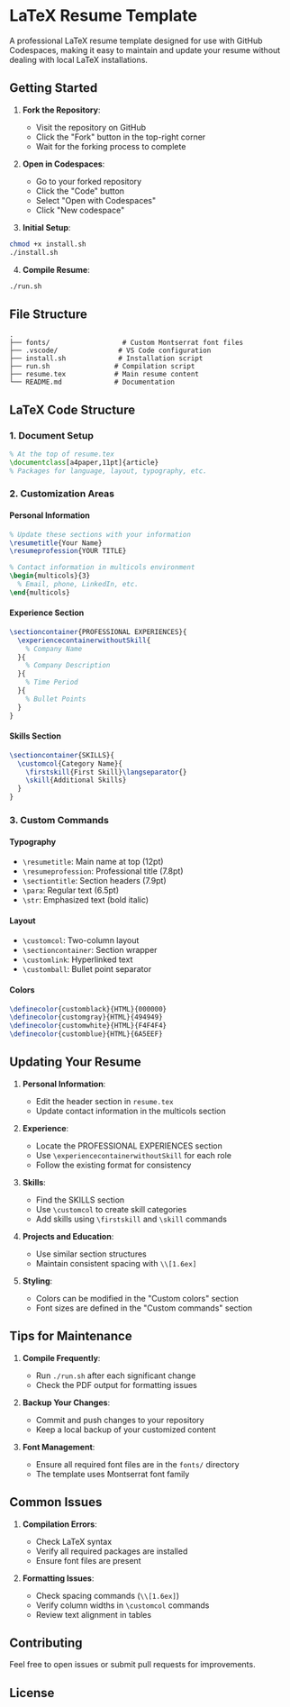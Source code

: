# LaTeX Resume Template

A professional LaTeX resume template designed for use with GitHub Codespaces, making it easy to maintain and update your resume without dealing with local LaTeX installations.

## Getting Started

1. **Fork the Repository**:
   - Visit the repository on GitHub
   - Click the "Fork" button in the top-right corner
   - Wait for the forking process to complete

2. **Open in Codespaces**:
   - Go to your forked repository
   - Click the "Code" button
   - Select "Open with Codespaces"
   - Click "New codespace"

3. **Initial Setup**:
```bash
chmod +x install.sh
./install.sh
```

4. **Compile Resume**:
```bash
./run.sh
```

## File Structure

```
.
├── fonts/                  # Custom Montserrat font files
├── .vscode/               # VS Code configuration
├── install.sh             # Installation script
├── run.sh                # Compilation script
├── resume.tex            # Main resume content
└── README.md             # Documentation
```

## LaTeX Code Structure

### 1. Document Setup
```latex
% At the top of resume.tex
\documentclass[a4paper,11pt]{article}
% Packages for language, layout, typography, etc.
```

### 2. Customization Areas

#### Personal Information
```latex
% Update these sections with your information
\resumetitle{Your Name}
\resumeprofession{YOUR TITLE}

% Contact information in multicols environment
\begin{multicols}{3}
  % Email, phone, LinkedIn, etc.
\end{multicols}
```

#### Experience Section
```latex
\sectioncontainer{PROFESSIONAL EXPERIENCES}{
  \experiencecontainerwithoutSkill{
    % Company Name
  }{
    % Company Description
  }{
    % Time Period
  }{
    % Bullet Points
  }
}
```

#### Skills Section
```latex
\sectioncontainer{SKILLS}{
  \customcol{Category Name}{
    \firstskill{First Skill}\langseparator{}
    \skill{Additional Skills}
  }
}
```

### 3. Custom Commands

#### Typography
- `\resumetitle`: Main name at top (12pt)
- `\resumeprofession`: Professional title (7.8pt)
- `\sectiontitle`: Section headers (7.9pt)
- `\para`: Regular text (6.5pt)
- `\str`: Emphasized text (bold italic)

#### Layout
- `\customcol`: Two-column layout
- `\sectioncontainer`: Section wrapper
- `\customlink`: Hyperlinked text
- `\customball`: Bullet point separator

#### Colors
```latex
\definecolor{customblack}{HTML}{000000}
\definecolor{customgray}{HTML}{494949}
\definecolor{customwhite}{HTML}{F4F4F4}
\definecolor{customblue}{HTML}{6A5EEF}
```

## Updating Your Resume

1. **Personal Information**:
   - Edit the header section in `resume.tex`
   - Update contact information in the multicols section

2. **Experience**:
   - Locate the PROFESSIONAL EXPERIENCES section
   - Use `\experiencecontainerwithoutSkill` for each role
   - Follow the existing format for consistency

3. **Skills**:
   - Find the SKILLS section
   - Use `\customcol` to create skill categories
   - Add skills using `\firstskill` and `\skill` commands

4. **Projects and Education**:
   - Use similar section structures
   - Maintain consistent spacing with `\\[1.6ex]`

5. **Styling**:
   - Colors can be modified in the "Custom colors" section
   - Font sizes are defined in the "Custom commands" section

## Tips for Maintenance

1. **Compile Frequently**:
   - Run `./run.sh` after each significant change
   - Check the PDF output for formatting issues

2. **Backup Your Changes**:
   - Commit and push changes to your repository
   - Keep a local backup of your customized content

3. **Font Management**:
   - Ensure all required font files are in the `fonts/` directory
   - The template uses Montserrat font family

## Common Issues

1. **Compilation Errors**:
   - Check LaTeX syntax
   - Verify all required packages are installed
   - Ensure font files are present

2. **Formatting Issues**:
   - Check spacing commands (`\\[1.6ex]`)
   - Verify column widths in `\customcol` commands
   - Review text alignment in tables

## Contributing

Feel free to open issues or submit pull requests for improvements.

## License
